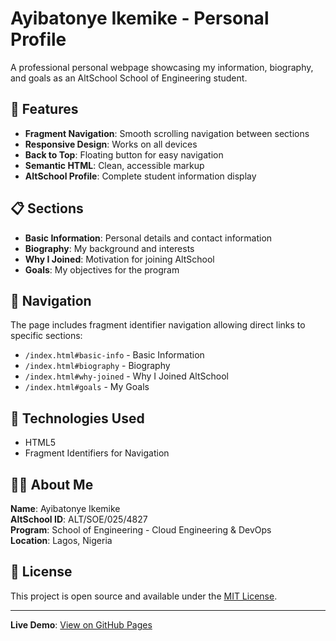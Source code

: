 # Ayibatonye Ikemike - Personal Profile

A professional personal webpage showcasing my information, biography, and goals as an AltSchool School of Engineering student.

## 🌟 Features

- **Fragment Navigation**: Smooth scrolling navigation between sections
- **Responsive Design**: Works on all devices
- **Back to Top**: Floating button for easy navigation
- **Semantic HTML**: Clean, accessible markup
- **AltSchool Profile**: Complete student information display

## 📋 Sections

- **Basic Information**: Personal details and contact information
- **Biography**: My background and interests
- **Why I Joined**: Motivation for joining AltSchool
- **Goals**: My objectives for the program

## 🔗 Navigation

The page includes fragment identifier navigation allowing direct links to specific sections:

- `/index.html#basic-info` - Basic Information
- `/index.html#biography` - Biography
- `/index.html#why-joined` - Why I Joined AltSchool
- `/index.html#goals` - My Goals

## 🚀 Technologies Used

- HTML5
- Fragment Identifiers for Navigation

## 👨‍💻 About Me

**Name**: Ayibatonye Ikemike  
**AltSchool ID**: ALT/SOE/025/4827  
**Program**: School of Engineering - Cloud Engineering & DevOps  
**Location**: Lagos, Nigeria

## 📄 License

This project is open source and available under the [MIT License](LICENSE).

---

**Live Demo**: [View on GitHub Pages](https://ikemike01.github.io/atlschoolassignment/)
